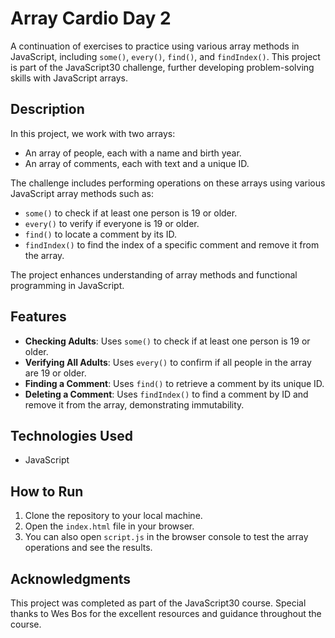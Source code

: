 # Array Cardio Day 2

A continuation of exercises to practice using various array methods in JavaScript, including `some()`, `every()`, `find()`, and `findIndex()`. This project is part of the JavaScript30 challenge, further developing problem-solving skills with JavaScript arrays.

## Description

In this project, we work with two arrays:
- An array of people, each with a name and birth year.
- An array of comments, each with text and a unique ID.

The challenge includes performing operations on these arrays using various JavaScript array methods such as:
- `some()` to check if at least one person is 19 or older.
- `every()` to verify if everyone is 19 or older.
- `find()` to locate a comment by its ID.
- `findIndex()` to find the index of a specific comment and remove it from the array.

The project enhances understanding of array methods and functional programming in JavaScript.

## Features

- **Checking Adults**: Uses `some()` to check if at least one person is 19 or older.
- **Verifying All Adults**: Uses `every()` to confirm if all people in the array are 19 or older.
- **Finding a Comment**: Uses `find()` to retrieve a comment by its unique ID.
- **Deleting a Comment**: Uses `findIndex()` to find a comment by ID and remove it from the array, demonstrating immutability.

## Technologies Used

- JavaScript

## How to Run

1. Clone the repository to your local machine.
2. Open the `index.html` file in your browser.
3. You can also open `script.js` in the browser console to test the array operations and see the results.

## Acknowledgments

This project was completed as part of the JavaScript30 course. Special thanks to Wes Bos for the excellent resources and guidance throughout the course.